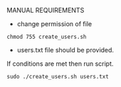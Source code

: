 MANUAL REQUIREMENTS

- change permission of file

 `chmod 755 create_users.sh`
  
- users.txt file should be provided.


If conditions are met then run script.


 `sudo ./create_users.sh users.txt`
